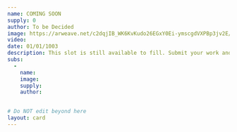 ```yaml
---
name: COMING SOON
supply: 0
author: To be Decided
image: https://arweave.net/c2dqjIB_WK6KvKudo26EGxY0Ei-ymscgdVXPBp3jv2E/tpl0n0_image.gif
video: 
date: 01/01/1003
description: This slot is still available to fill. Submit your work and it could be yours.
subs: 
  -
    name: 
    image: 
    supply:    
    author: 
    

# Do NOT edit beyond here
layout: card
---
```

